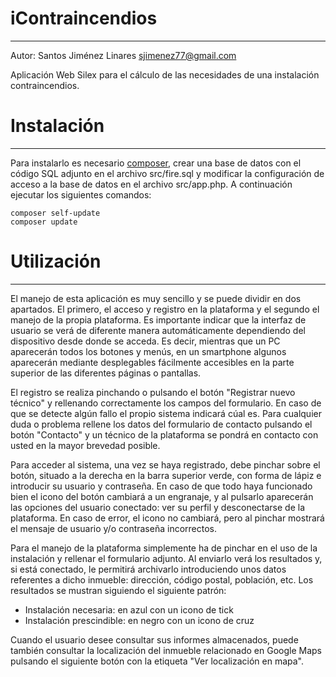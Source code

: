 ﻿iContraincendios
================
---
Autor: Santos Jiménez Linares <sjimenez77@gmail.com>

Aplicación Web Silex para el cálculo de las necesidades de una instalación contraincendios.

Instalación
===========
---

Para instalarlo es necesario [composer](http://getcomposer.org/), crear una base de datos con el código SQL adjunto en el archivo src/fire.sql y modificar la configuración de acceso a la base de datos en el archivo src/app.php. A continuación ejecutar los siguientes comandos:

	composer self-update
	composer update

Utilización
===========
---
El manejo de esta aplicación es muy sencillo y se puede dividir en dos apartados. El primero, el acceso y registro en la plataforma y el segundo el manejo de la propia plataforma. Es importante indicar que la interfaz de usuario se verá de diferente manera automáticamente dependiendo del dispositivo desde donde se acceda. Es decir, mientras que un PC aparecerán todos los botones y menús, en un smartphone algunos aparecerán mediante desplegables fácilmente accesibles en la parte superior de las diferentes páginas o pantallas.

El registro se realiza pinchando o pulsando el botón "Registrar nuevo técnico" y rellenando correctamente los campos del formulario. En caso de que se detecte algún fallo el propio sistema indicará cúal es. Para cualquier duda o problema rellene los datos del formulario de contacto pulsando el botón "Contacto" y un técnico de la plataforma se pondrá en contacto con usted en la mayor brevedad posible.

Para acceder al sistema, una vez se haya registrado, debe pinchar sobre el botón, situado a la derecha en la barra superior verde, con forma de lápiz e introducir su usuario y contraseña. En caso de que todo haya funcionado bien el icono del botón cambiará a un engranaje, y al pulsarlo aparecerán las opciones del usuario conectado: ver su perfil y desconectarse de la plataforma. En caso de error, el icono no cambiará, pero al pinchar mostrará el mensaje de usuario y/o contraseña incorrectos.

Para el manejo de la plataforma simplemente ha de pinchar en el uso de la instalación y rellenar el formulario adjunto. Al enviarlo verá los resultados y, si está conectado, le permitirá archivarlo introduciendo unos datos referentes a dicho inmueble: dirección, código postal, población, etc. Los resultados se mustran siguiendo el siguiente patrón:

- Instalación necesaria: en azul con un icono de tick
- Instalación prescindible: en negro con un icono de cruz
 
Cuando el usuario desee consultar sus informes almacenados, puede también consultar la localización del inmueble relacionado en Google Maps pulsando el siguiente botón con la etiqueta "Ver localización en mapa".
 

